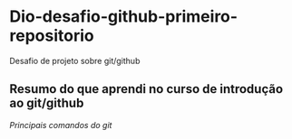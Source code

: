 # Dio-desafio-github-primeiro-repositorio
Desafio de projeto sobre git/github

## Resumo do que aprendi no curso de introdução ao git/github

*Principais comandos do git*
